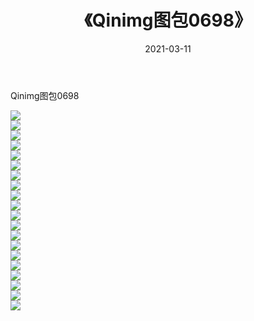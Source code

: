 ﻿---
layout: post
title:  《Qinimg图包0698》
date:   2021-03-11
img: http://imgx.orgx.ga/Qinimg图包/Qinimg图包0698/000.jpg
categories: [美女, 清纯, 唯美]
---

Qinimg图包0698

 ![](http://imgx.orgx.ga/Qinimg图包/Qinimg图包0698/001.jpg) <br>![](http://imgx.orgx.ga/Qinimg图包/Qinimg图包0698/002.jpg) <br>![](http://imgx.orgx.ga/Qinimg图包/Qinimg图包0698/003.jpg) <br>![](http://imgx.orgx.ga/Qinimg图包/Qinimg图包0698/004.jpg) <br>![](http://imgx.orgx.ga/Qinimg图包/Qinimg图包0698/005.jpg) <br>![](http://imgx.orgx.ga/Qinimg图包/Qinimg图包0698/006.jpg) <br>![](http://imgx.orgx.ga/Qinimg图包/Qinimg图包0698/007.jpg) <br>![](http://imgx.orgx.ga/Qinimg图包/Qinimg图包0698/008.jpg) <br>![](http://imgx.orgx.ga/Qinimg图包/Qinimg图包0698/009.jpg) <br>![](http://imgx.orgx.ga/Qinimg图包/Qinimg图包0698/010.jpg) <br>![](http://imgx.orgx.ga/Qinimg图包/Qinimg图包0698/011.jpg) <br>![](http://imgx.orgx.ga/Qinimg图包/Qinimg图包0698/012.jpg) <br>![](http://imgx.orgx.ga/Qinimg图包/Qinimg图包0698/013.jpg) <br>![](http://imgx.orgx.ga/Qinimg图包/Qinimg图包0698/014.jpg) <br>![](http://imgx.orgx.ga/Qinimg图包/Qinimg图包0698/015.jpg) <br>![](http://imgx.orgx.ga/Qinimg图包/Qinimg图包0698/016.jpg) <br>![](http://imgx.orgx.ga/Qinimg图包/Qinimg图包0698/017.jpg) <br>![](http://imgx.orgx.ga/Qinimg图包/Qinimg图包0698/018.jpg) <br>![](http://imgx.orgx.ga/Qinimg图包/Qinimg图包0698/019.jpg) <br>![](http://imgx.orgx.ga/Qinimg图包/Qinimg图包0698/020.jpg) <br>